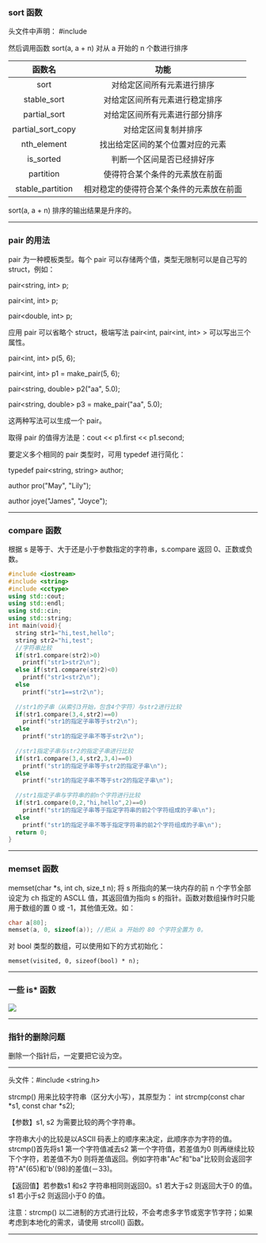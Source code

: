 
### sort 函数
头文件中声明： #include <algorithm>

然后调用函数 sort(a, a + n) 对从 a 开始的 n 个数进行排序

|函数名|功能|
|:-:|:-:|
|sort|对给定区间所有元素进行排序|
|stable_sort|对给定区间所有元素进行稳定排序|
|partial_sort|对给定区间所有元素进行部分排序|
|partial_sort_copy|对给定区间复制并排序|
|nth_element|找出给定区间的某个位置对应的元素|
|is_sorted|判断一个区间是否已经排好序|
|partition|使得符合某个条件的元素放在前面|
|stable_partition|相对稳定的使得符合某个条件的元素放在前面|

sort(a, a + n) 排序的输出结果是升序的。

---

### pair 的用法
pair 为一种模板类型。每个 pair 可以存储两个值，类型无限制可以是自己写的 struct，例如：

pair<string, int> p;

pair<int, int> p;

pair<double, int> p;

应用 pair 可以省略个 struct，极端写法 pair<int, pair<int, int> > 可以写出三个属性。

pair<int, int> p(5, 6);

pair<int, int> p1 = make_pair(5, 6);

pair<string, double> p2("aa", 5.0);

pair<string, double> p3 = make_pair("aa", 5.0);

这两种写法可以生成一个 pair。

取得 pair 的值得方法是：cout << p1.first << p1.second;

要定义多个相同的 pair 类型时，可用 typedef 进行简化：

typedef pair<string, string> author;

author pro("May", "Lily");

author joye("James", "Joyce");

---

### compare 函数
根据 s 是等于、大于还是小于参数指定的字符串，s.compare 返回 0、正数或负数。

```c++
#include <iostream>
#include <string>
#include <cctype>
using std::cout;
using std::endl;
using std::cin;
using std::string;
int main(void){
  string str1="hi,test,hello";
  string str2="hi,test";
  //字符串比较
  if(str1.compare(str2)>0)
    printf("str1>str2\n");
  else if(str1.compare(str2)<0)
    printf("str1<str2\n");
  else
    printf("str1==str2\n");
  
  //str1的子串（从索引3开始，包含4个字符）与str2进行比较
  if(str1.compare(3,4,str2)==0)
    printf("str1的指定子串等于str2\n");
  else
    printf("str1的指定子串不等于str2\n");
  
  //str1指定子串与str2的指定子串进行比较
  if(str1.compare(3,4,str2,3,4)==0)
    printf("str1的指定子串等于str2的指定子串\n");
  else
    printf("str1的指定子串不等于str2的指定子串\n");
  
  //str1指定子串与字符串的前n个字符进行比较
  if(str1.compare(0,2,"hi,hello",2)==0)
    printf("str1的指定子串等于指定字符串的前2个字符组成的子串\n");
  else
    printf("str1的指定子串不等于指定字符串的前2个字符组成的子串\n");
  return 0;
}
```
---

### memset 函数

memset(char *s, int ch, size_t n); 将 s 所指向的某一块内存的前 n 个字节全部设定为 ch 指定的 ASCLL 值，其返回值为指向 s 的指针。函数对数组操作时只能用于数组的置 0 或 -1，其他值无效。如：

```c++
char a[80];
memset(a, 0, sizeof(a)); //把从 a 开始的 80 个字符全置为 0。
```

对 bool 类型的数组，可以使用如下的方式初始化：

```
memset(visited, 0, sizeof(bool) * n);
```
---

### 一些 is* 函数

![](https://res.jisuanke.com/img/upload/20161017/a6eb78c0ab120d1fb74875838d27adebe9bea2c6.png)

---
### 指针的删除问题

删除一个指针后，一定要把它设为空。

---

头文件：#include <string.h>

strcmp() 用来比较字符串（区分大小写），其原型为：
    int strcmp(const char *s1, const char *s2);

【参数】s1, s2 为需要比较的两个字符串。

字符串大小的比较是以ASCII 码表上的顺序来决定，此顺序亦为字符的值。strcmp()首先将s1 第一个字符值减去s2 第一个字符值，若差值为0 则再继续比较下个字符，若差值不为0 则将差值返回。例如字符串"Ac"和"ba"比较则会返回字符"A"(65)和'b'(98)的差值(－33)。

【返回值】若参数s1 和s2 字符串相同则返回0。s1 若大于s2 则返回大于0 的值。s1 若小于s2 则返回小于0 的值。

注意：strcmp() 以二进制的方式进行比较，不会考虑多字节或宽字节字符；如果考虑到本地化的需求，请使用 strcoll() 函数。

---
